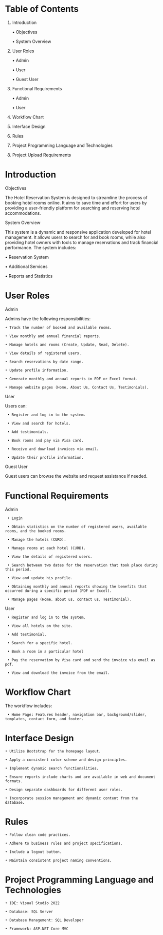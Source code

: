 # Table of Contents
1. Introduction
   
   • Objectives

   • System Overview

2. User Roles

   • Admin

   • User

   • Guest User

3. Functional Requirements

    • Admin

    • User

3. Workflow Chart
   
4. Interface Design

5. Rules

6. Project Programming Language and Technologies

7. Project Upload Requirements

# Introduction
 Objectives
 
The Hotel Reservation System is designed to streamline the process of booking hotel rooms online. It aims to save time and effort for users by providing a user-friendly platform for searching and reserving hotel accommodations.

System Overview

This system is a dynamic and responsive application developed for hotel management. It allows users to search for and book rooms, while also providing hotel owners with tools to manage reservations and track financial performance. The system includes:

• Reservation System

• Additional Services

• Reports and Statistics   
# User Roles

Admin

Admins have the following responsibilities:

    • Track the number of booked and available rooms.

    • View monthly and annual financial reports.

    • Manage hotels and rooms (Create, Update, Read, Delete).

    • View details of registered users.

    • Search reservations by date range.

    • Update profile information.

    • Generate monthly and annual reports in PDF or Excel format.

    • Manage website pages (Home, About Us, Contact Us, Testimonials).

User

Users can:

     • Register and log in to the system.

     • View and search for hotels.

     • Add testimonials.

     • Book rooms and pay via Visa card.

     • Receive and download invoices via email.

     • Update their profile information.

Guest User

Guest users can browse the website and request assistance if needed.

# Functional Requirements

Admin

     • Login
     
     • Obtain statistics on the number of registered users, available rooms, and the booked rooms. 
     
     • Manage the hotels (CURD).
     
     • Manage rooms at each hotel (CURD).
     
     • View the details of registered users.
     
     • Search between two dates for the reservation that took place during this period.
     
     • View and update his profile.
     
     • Obtaining monthly and annual reports showing the benefits that occurred during a specific period (PDF or Excel).
     
     • Manage pages (Home, about us, contact us, Testimonial).
     
 User 
 
     • Register and log in to the system.
     
     • View all hotels on the site.
     
     • Add testimonial. 
     
     • Search for a specific hotel.
     
     • Book a room in a particular hotel
     
     • Pay the reservation by Visa card and send the invoice via email as pdf.
     
     • View and download the invoice from the email. 
# Workflow Chart

The workflow includes:

     • Home Page: Features header, navigation bar, background/slider, templates, contact form, and footer.
# Interface Design
    • Utilize Bootstrap for the homepage layout.
    
    • Apply a consistent color scheme and design principles.
    
    • Implement dynamic search functionalities.
    
    • Ensure reports include charts and are available in web and document formats.
    
    • Design separate dashboards for different user roles.
    
    • Incorporate session management and dynamic content from the database.  
# Rules
    • Follow clean code practices.
    
    • Adhere to business rules and project specifications.
    
    • Include a logout button.
    
    • Maintain consistent project naming conventions.
# Project Programming Language and Technologies
    • IDE: Visual Studio 2022
    
    • Database: SQL Server
    
    • Database Management: SQL Developer
    
    • Framework: ASP.NET Core MVC    
     
     
     
